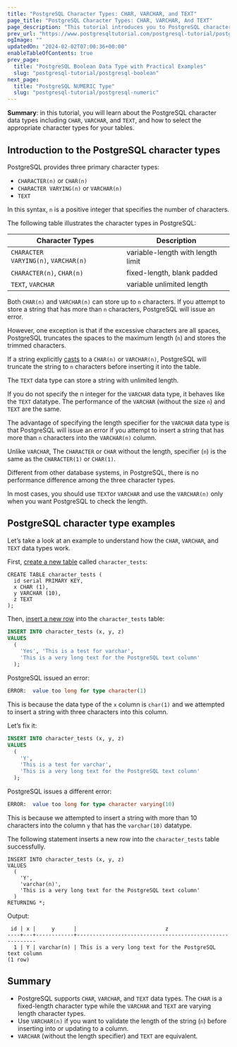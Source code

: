 ```yaml
---
title: "PostgreSQL Character Types: CHAR, VARCHAR, and TEXT"
page_title: "PostgreSQL Character Types: CHAR, VARCHAR, And TEXT"
page_description: "This tutorial introduces you to PostgreSQL character data types including char, varchar, and text, and give you tips to choose the suitable one for tables."
prev_url: "https://www.postgresqltutorial.com/postgresql-tutorial/postgresql-char-varchar-text/"
ogImage: ""
updatedOn: "2024-02-02T07:00:36+00:00"
enableTableOfContents: true
prev_page: 
  title: "PostgreSQL Boolean Data Type with Practical Examples"
  slug: "postgresql-tutorial/postgresql-boolean"
next_page: 
  title: "PostgreSQL NUMERIC Type"
  slug: "postgresql-tutorial/postgresql-numeric"
---
```





**Summary**: in this tutorial, you will learn about the PostgreSQL character data types including `CHAR`, `VARCHAR`, and `TEXT`, and how to select the appropriate character types for your tables.


## Introduction to the PostgreSQL character types

PostgreSQL provides three primary character types:

* `CHARACTER(n)` or `CHAR(n)`
* `CHARACTER VARYING(n)` or `VARCHAR(n)`
* `TEXT`

In this syntax, `n` is a positive integer that specifies the number of characters.

The following table illustrates the character types in PostgreSQL:



| **Character Types** | **Description** |
| --- | --- |
| `CHARACTER VARYING(n)`, `VARCHAR(n)` | variable\-length with length limit |
| `CHARACTER(n)`, `CHAR(n)` | fixed\-length, blank padded |
| `TEXT`, `VARCHAR` | variable unlimited length |

Both `CHAR(n)` and `VARCHAR(n)` can store up to `n` characters. If you attempt to store a string that has more than `n` characters, PostgreSQL will issue an error.

However, one exception is that if the excessive characters are all spaces, PostgreSQL truncates the spaces to the maximum length (`n`) and stores the trimmed characters.

If a string explicitly [casts](postgresql-cast) to a `CHAR(n)` or `VARCHAR(n)`, PostgreSQL will truncate the string to `n` characters before inserting it into the table.

The `TEXT` data type can store a string with unlimited length.

If you do not specify the n integer for the `VARCHAR` data type, it behaves like the `TEXT` datatype. The performance of the `VARCHAR` (without the size `n`) and `TEXT` are the same.

The advantage of specifying the length specifier for the `VARCHAR` data type is that PostgreSQL will issue an error if you attempt to insert a string that has more than `n` characters into the `VARCHAR(n)` column.

Unlike `VARCHAR`, The `CHARACTER` or `CHAR` without the length, specifier (`n`) is the same as the `CHARACTER(1)` or `CHAR(1)`.

Different from other database systems, in PostgreSQL, there is no performance difference among the three character types.

In most cases, you should use `TEXT`or `VARCHAR` and use the `VARCHAR(n)` only when you want PostgreSQL to check the length.


## PostgreSQL character type examples

Let’s take a look at an example to understand how the `CHAR`, `VARCHAR`, and `TEXT` data types work.

First, [create a new table](postgresql-create-table) called `character_tests`:


```shellsql
CREATE TABLE character_tests (
  id serial PRIMARY KEY, 
  x CHAR (1), 
  y VARCHAR (10), 
  z TEXT
);
```
Then, [insert a new row](postgresql-insert) into the `character_tests` table:


```sql
INSERT INTO character_tests (x, y, z) 
VALUES 
  (
    'Yes', 'This is a test for varchar', 
    'This is a very long text for the PostgreSQL text column'
  );
```
PostgreSQL issued an error:


```sql
ERROR:  value too long for type character(1)
```
This is because the data type of the `x` column is `char(1)` and we attempted to insert a string with three characters into this column.

Let’s fix it:


```sql
INSERT INTO character_tests (x, y, z) 
VALUES 
  (
    'Y', 
    'This is a test for varchar', 
    'This is a very long text for the PostgreSQL text column'
  );
```
PostgreSQL issues a different error:


```sql
ERROR:  value too long for type character varying(10)
```
This is because we attempted to insert a string with more than 10 characters into the column `y` that has the `varchar(10)` datatype.

The following statement inserts a new row into the `character_tests` table successfully.


```shell
INSERT INTO character_tests (x, y, z) 
VALUES 
  (
    'Y', 
    'varchar(n)', 
    'This is a very long text for the PostgreSQL text column'
  )
RETURNING *;
```
Output:


```
 id | x |     y      |                            z
----+---+------------+---------------------------------------------------------
  1 | Y | varchar(n) | This is a very long text for the PostgreSQL text column
(1 row)
```

## Summary

* PostgreSQL supports `CHAR`, `VARCHAR`, and `TEXT` data types. The `CHAR` is a fixed\-length character type while the `VARCHAR` and `TEXT` are varying length character types.
* Use `VARCHAR(n)` if you want to validate the length of the string (`n`) before inserting into or updating to a column.
* `VARCHAR` (without the length specifier) and `TEXT` are equivalent.

